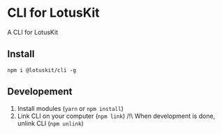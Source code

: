 # CLI for LotusKit

A CLI for LotusKit

## Install
`npm i @lotuskit/cli -g`

## Developement
1. Install modules (`yarn` or `npm install`)
2. Link CLI on your computer (`npm link`)
/!\ When development is done, unlink CLI (`npm unlink`)